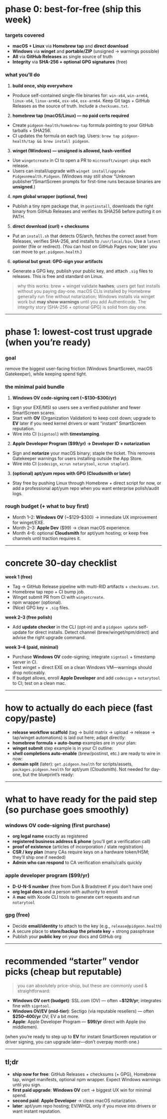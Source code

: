 # phase 0: best-for-free (ship this week)

### targets covered

* **macOS + Linux** via **Homebrew tap** and **direct download**
* **Windows** via **winget** and **portable/ZIP** (unsigned → warnings possible)
* **All** via **GitHub Releases** as single source of truth
* **Integrity** via **SHA-256 + optional GPG signatures** (free)

### what you’ll do

1. **build once, ship everywhere**

* Produce self-contained single-file binaries for: `win-x64`, `win-arm64`, `linux-x64`, `linux-arm64`, `osx-x64`, `osx-arm64`. Keep Git tags + GitHub Releases as the source of truth. Include a `checksums.txt`.&#x20;

2. **homebrew tap (macOS/Linux) — no paid certs required**

* Create `pidgeon-health/homebrew-tap` formula pointing to your GitHub tarballs + SHA256.
* CI updates the formula on each tag. Users: `brew tap pidgeon-health/tap && brew install pidgeon`.&#x20;

3. **winget (Windows) — unsigned is allowed, hash-verified**

* Use `wingetcreate` in CI to open a PR to `microsoft/winget-pkgs` each release.
* Users can install/upgrade with `winget install/upgrade PidgeonHealth.Pidgeon`. (Windows may still show “Unknown publisher”/SmartScreen prompts for first-time runs because binaries are **unsigned**.)&#x20;

4. **npm global wrapper (optional, free)**

* Publish a tiny npm package that, in `postinstall`, downloads the right binary from GitHub Releases and verifies its SHA256 before putting it on PATH.&#x20;

5. **direct download (curl) + checksums**

* Put an `install.sh` that detects OS/arch, fetches the correct asset from Releases, verifies SHA-256, and installs to `/usr/local/bin`. Use a `latest` pointer (file or redirect). (You can host on GitHub Pages now; later you can move to `get.pidgeon.health`.)&#x20;

6. **optional but great: GPG-sign your artifacts**

* Generate a GPG key, publish your public key, and attach `.sig` files to releases. This is free and standard on Linux.&#x20;

> why this works: brew + winget validate **hashes**; users get fast installs without you paying day-one. macOS CLIs installed by Homebrew generally run fine without notarization; Windows installs via winget work but **may show warnings** until you add Authenticode. The integrity story (SHA-256 + optional GPG) is solid from day one.&#x20;

---

# phase 1: lowest-cost trust upgrade (when you’re ready)

### goal

remove the biggest user-facing friction (Windows SmartScreen, macOS Gatekeeper), while keeping spend tight.

### the minimal paid bundle

1. **Windows OV code-signing cert (\~\$130–\$300/yr)**

* Sign your EXE/MSI so users see a verified publisher and fewer SmartScreen scares.
* Start with **OV** (Organization Validation) to keep cost down; upgrade to **EV** later if you need kernel drivers or want “instant” SmartScreen reputation.
* Wire into CI (`signtool`) with **timestamping**.

2. **Apple Developer Program (\$99/yr) → Developer ID + notarization**

* Sign and **notarize** your macOS binary; staple the ticket. This removes Gatekeeper warnings for users installing outside the App Store.
* Wire into CI (`codesign`, `xcrun notarytool`, `xcrun stapler`).

3. **(optional) apt/yum repos with GPG (Cloudsmith or later)**

* Stay free by pushing Linux through Homebrew + direct script for now, or add a professional apt/yum repo when you want enterprise polish/audit logs.&#x20;

### rough budget (+ what to buy first)

* Month 1–2: **Windows OV** (\~\$129–\$300) → immediate UX improvement for winget/EXE.
* Month 2–3: **Apple Dev** (\$99) → clean macOS experience.
* Month 4–6: optional **Cloudsmith** for apt/yum hosting; or keep free channels until traction requires it.

---

# concrete 30-day checklist

**week 1 (free)**

* Tag → GitHub Release pipeline with multi-RID artifacts + `checksums.txt`.&#x20;
* Homebrew tap repo + CI bump job.&#x20;
* Winget submit PR from CI with `wingetcreate`.&#x20;
* npm wrapper (optional).&#x20;
* (Nice) GPG key + `.sig` files.&#x20;

**week 2–3 (free polish)**

* Add **update checker** in the CLI (opt-in) and a `pidgeon update` self-update for direct installs. Detect channel (brew/winget/npm/direct) and advise the right upgrade command.&#x20;

**week 3–4 (paid, minimal)**

* Purchase **Windows OV** code-signing; integrate `signtool` + timestamp server in CI.
* Test winget + direct EXE on a clean Windows VM—warnings should drop noticeably.
* If budget allows, enroll **Apple Developer** and add `codesign` + `notarytool` to CI; test on a clean mac.

---

# how to actually do each piece (fast copy/paste)

* **release workflow scaffold** (tag → build matrix → upload → release → tap/winget automations) is laid out here; adapt directly:&#x20;
* **homebrew formula + auto-bump** examples are in your plan:&#x20;
* **winget submit** step example is in your CI outline:&#x20;
* **shell completions auto-enable** (brew/postinst, etc.) are ready to wire in now:&#x20;
* **domain split** (later): `get.pidgeon.health` for scripts/assets, `packages.pidgeon.health` for apt/yum (Cloudsmith). Not needed for day-one, but the blueprint’s ready:&#x20;

---

# what to have ready for the paid step (so purchase goes smoothly)

### windows OV code-signing (first purchase)

* **org legal name** exactly as registered
* **registered business address & phone** (you’ll get a verification call)
* **proof of existence** (articles of incorporation / state registration)
* **CSR / key plan** (many CAs require keys on a hardware token/HSM; they’ll ship one if needed)
* **Admin who can respond** to CA verification emails/calls quickly

### apple developer program (\$99/yr)

* **D-U-N-S number** (free from Dun & Bradstreet if you don’t have one)
* **org legal docs** and a person with authority to enroll
* A **mac** with Xcode CLI tools to generate cert requests and run `notarytool`

### gpg (free)

* Decide **email/identity** to attach to the key (e.g., `release@pidgeon.health`)
* A secure place to **store/backup the private key** + strong passphrase
* Publish your **public key** on your docs and GitHub org

---

# recommended “starter” vendor picks (cheap but reputable)

> you can absolutely price-shop, but these are commonly used & straightforward:

* **Windows OV cert (budget)**: SSL.com (OV) — often \~**\$129/yr**; integrates fine with `signtool`.
* **Windows OV/EV (mid-tier)**: Sectigo (via reputable resellers) — often **\$250–400/yr** OV; EV a bit more.
* **Apple**: Apple Developer Program — **\$99/yr** direct with Apple (no middlemen).

(when you’re ready to step up to **EV** for instant SmartScreen reputation or driver signing, you can upgrade later—don’t overpay month one.)

---

## tl;dr

* **ship now for free**: GitHub Releases + checksums (+ GPG), Homebrew tap, winget manifests, optional npm wrapper. Expect Windows warnings until you sign.&#x20;
* **first paid upgrade**: **Windows OV** cert → biggest UX win for minimal spend.
* **second paid**: **Apple Developer** → clean macOS notarization.
* **later**: apt/yum repo hosting; EV/WHQL only if you move into drivers or want instant reputation.